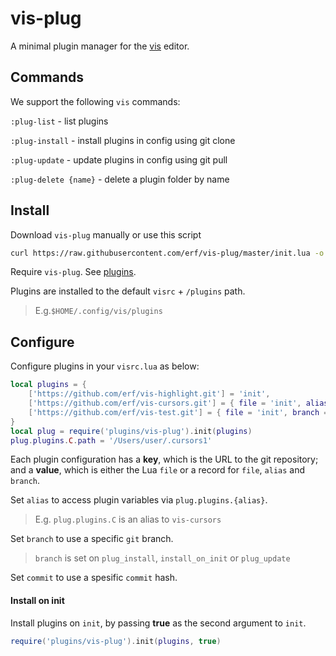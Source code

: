 # vis-plug

A minimal plugin manager for the [vis](https://github.com/martanne/vis) editor.

## Commands

We support the following `vis` commands:

`:plug-list` - list plugins

`:plug-install` - install plugins in config using git clone

`:plug-update` - update plugins in config using git pull

`:plug-delete {name}` - delete a plugin folder by name

## Install

Download `vis-plug` manually or use this script

```bash
curl https://raw.githubusercontent.com/erf/vis-plug/master/init.lua -o $HOME/.config/vis/plugins/vis-plug/init.lua --create-dirs
```

Require `vis-plug`. See [plugins](https://github.com/martanne/vis/wiki/Plugins).

Plugins are installed to the default `visrc` + `/plugins` path.

> E.g.`$HOME/.config/vis/plugins`

## Configure

Configure plugins in your `visrc.lua` as below:

```lua
local plugins = {
	['https://github.com/erf/vis-highlight.git'] = 'init',
	['https://github.com/erf/vis-cursors.git'] = { file = 'init', alias = 'C' },
	['https://github.com/erf/vis-test.git'] = { file = 'init', branch = 'other', commit = 'f4849d4' },
}
local plug = require('plugins/vis-plug').init(plugins)
plug.plugins.C.path = '/Users/user/.cursors1'
```

Each plugin configuration has a **key**, which is the URL to the git repository; and a **value**, which is either the Lua `file` or a record for `file`, `alias` and `branch`.

Set `alias` to access plugin variables via `plug.plugins.{alias}`.

> E.g. `plug.plugins.C` is an alias to `vis-cursors`

Set `branch` to use a specific `git` branch.

> `branch` is set on `plug_install`, `install_on_init` or `plug_update`

Set `commit` to use a spesific `commit` hash.

#### Install on init

Install plugins on `init`, by passing **true** as the second argument to `init`.

```lua
require('plugins/vis-plug').init(plugins, true)
```
